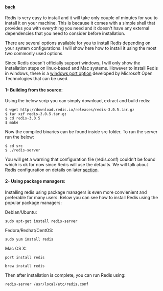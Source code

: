 #### [back](getting_started_main.md)

Redis is very easy to install and it will take only couple of minutes for you to install it on your machine. This is because it comes with a simple shell that provides you with everything you need and it doesn't have any external dependencies that you need to consider before installation.
 
There are several options available for you to install Redis depending on your system configurations. I will show here how to install it using the most two commonly used options.

Since Redis doesn't officially support windows, I will only show the installation steps on linux-based and Mac systems. However to install Redis in windows, there is a [windows port option](https://github.com/MSOpenTech/redis) developed by Microsoft Open Technologies that can be used.


#### 1- Building from the source:
Using the below scrip you can simply download, extract and build redis:

```
$ wget http://download.redis.io/releases/redis-3.0.5.tar.gz
$ tar xzf redis-3.0.5.tar.gz
$ cd redis-3.0.5
$ make

```

Now the compiled binaries can be found inside src folder. To run the server run the below:

```
$ cd src
$ ./redis-server

```

You will get  a warning that configuration file (redis.conf) couldn't be found which is ok for now since Redis will use the defaults. We will talk about Redis configuration on details on later [section](../Adminstration/configurations.md).

#### 2- Using package managers:
Installing redis using package managers is even more convienient and preferable for many users. Below you can see how to install Redis using the popular package managers:

Debian/Ubuntu:

```sudo apt-get install redis-server
```Fedora/Redhat/CentOS:

```
sudo yum install redis

```Mac OS X:

```
port install redis

```

```
brew install redis```
Then after installation is complete, you can run Redis using:

```redis-server /usr/local/etc/redis.conf```